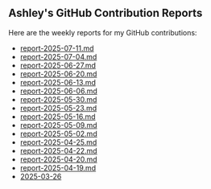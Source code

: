 ## Ashley's GitHub Contribution Reports

Here are the weekly reports for my GitHub contributions:

<!-- insert list after this marker-->
<!-- insert list after this marker-->
- [report-2025-07-11.md](reports/report-2025-07-11.md)
- [report-2025-07-04.md](reports/report-2025-07-04.md)
- [report-2025-06-27.md](reports/report-2025-06-27.md)
- [report-2025-06-20.md](reports/report-2025-06-20.md)
- [report-2025-06-13.md](reports/report-2025-06-13.md)
- [report-2025-06-06.md](reports/report-2025-06-06.md)
- [report-2025-05-30.md](reports/report-2025-05-30.md)
- [report-2025-05-23.md](reports/report-2025-05-23.md)
- [report-2025-05-16.md](reports/report-2025-05-16.md)
- [report-2025-05-09.md](reports/report-2025-05-09.md)
- [report-2025-05-02.md](reports/report-2025-05-02.md)
- [report-2025-04-25.md](reports/report-2025-04-25.md)
- [report-2025-04-22.md](reports/report-2025-04-22.md)
- [report-2025-04-20.md](reports/report-2025-04-20.md)
- [report-2025-04-19.md](reports/report-2025-04-19.md)
- [2025-03-26](reports/contributions-2025-03-26.md)


